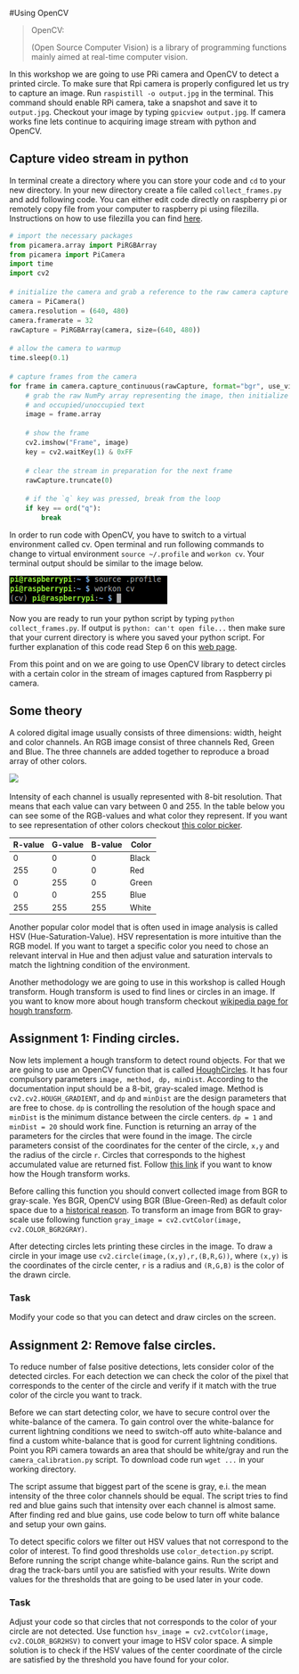 #Using OpenCV

> OpenCV:
>
>(Open Source Computer Vision) is a library of programming functions mainly aimed at real-time computer vision.

In this workshop we are going to use PRi camera and OpenCV to detect a printed circle. To make sure that Rpi camera is properly configured let us try to capture an image. Run `raspistill -o output.jpg` in the terminal. This command should enable RPi camera, take a snapshot and save it to `output.jpg`. Checkout your image by typing `gpicview output.jpg`. If camera works fine lets continue to acquiring image stream with python and OpenCV.


## Capture video stream in python
In terminal create a directory where you can store your code and `cd` to your new directory. In your new directory create a file called `collect_frames.py` and add following code. You can either edit code directly on raspberry pi or remotely copy file from your computer to raspberry pi using filezilla. Instructions on how to use filezilla you can find [here](ssh_and_vnc.html).


```python
# import the necessary packages
from picamera.array import PiRGBArray
from picamera import PiCamera
import time
import cv2

# initialize the camera and grab a reference to the raw camera capture
camera = PiCamera()
camera.resolution = (640, 480)
camera.framerate = 32
rawCapture = PiRGBArray(camera, size=(640, 480))

# allow the camera to warmup
time.sleep(0.1)

# capture frames from the camera
for frame in camera.capture_continuous(rawCapture, format="bgr", use_video_port=True):
	# grab the raw NumPy array representing the image, then initialize the timestamp
	# and occupied/unoccupied text
	image = frame.array

	# show the frame
	cv2.imshow("Frame", image)
	key = cv2.waitKey(1) & 0xFF

	# clear the stream in preparation for the next frame
	rawCapture.truncate(0)

	# if the `q` key was pressed, break from the loop
	if key == ord("q"):
		break
```

In order to run code with OpenCV, you have to switch to a virtual environment called cv. Open terminal and run following commands to change to virtual environment `source ~/.profile` and `workon cv`. Your terminal output should be similar to the image below.

![workon cv](figures/workon_cv.png)

Now you are ready to run your python script by typing `python collect_frames.py`. If output is `python: can't open file...` then make sure that your current directory is where you saved your python script. For further explanation of this code read Step 6 on this [web page](http://www.pyimagesearch.com/2015/03/30/accessing-the-raspberry-pi-camera-with-opencv-and-python/#crayon-57f512c8e35c5004277174).

From this point and on we are going to use OpenCV library to detect circles with a certain color in the stream of images captured from Raspberry pi camera.

## Some theory

A colored digital image usually consists of three dimensions: width, height and color channels. An RGB image consist of three channels Red, Green and Blue. The three channels are added together to reproduce a broad array of other colors.

![](https://upload.wikimedia.org/wikipedia/commons/a/af/RGB_color_solid_cube.png)

Intensity of each channel is usually represented with 8-bit resolution. That means that each value can vary between 0 and 255. In the table below you can see some of the RGB-values and what color they represent. If you want to see representation of other colors checkout [this color picker](http://www.rapidtables.com/web/color/RGB_Color.htm).

|R-value|G-value|B-value|Color|
|--|--|--|--|
|0|0|0|Black|
|255|0|0|Red|
|0|255|0|Green|
|0|0|255|Blue|
|255|255|255|White|

Another popular color model that is often used in image analysis is called HSV (Hue-Saturation-Value). HSV representation is more intuitive than the RGB model. If you want to target a specific color you need to chose an relevant interval in Hue and then adjust value and saturation intervals to match the lightning condition of the environment.

Another methodology we are going to use in this workshop is called Hough transform. Hough transform is used to find lines or circles in an image. If you want to know more about hough transform checkout [wikipedia page for hough transform](https://en.wikipedia.org/wiki/Hough_transform).

## Assignment 1: Finding circles.
Now lets implement a hough transform to detect round objects. For that we are going to use an OpenCV function that is called [HoughCircles](http://docs.opencv.org/2.4/modules/imgproc/doc/feature_detection.html?highlight=houghcircles#houghcircles). It has four compulsory parameters `image, method, dp, minDist`. According to the documentation input should be a 8-bit, gray-scaled image. Method is `cv2.cv2.HOUGH_GRADIENT`, and `dp` and `minDist` are the design parameters that are free to chose. `dp` is controlling the resolution of the hough space and `minDist` is the minimum distance between the circle centers. `dp = 1` and `minDist = 20` should work fine. Function is returning an array of the parameters for the circles that were found in the image. The circle parameters consist of the coordinates for the center of the circle, `x,y` and the radius of the circle `r`. Circles that corresponds to the highest accumulated value are returned fist. Follow [this link](http://homepages.inf.ed.ac.uk/rbf/HIPR2/hough.htm) if you want to know how the Hough transform works.

Before calling this function you should convert collected image from BGR to gray-scale. Yes BGR, OpenCV using BGR (Blue-Green-Red) as default color space due to a [historical reason](https://www.learnopencv.com/why-does-opencv-use-bgr-color-format/). To transform an image from BGR to gray-scale use following function `gray_image = cv2.cvtColor(image, cv2.COLOR_BGR2GRAY)`.

After detecting circles lets printing these circles in the image. To draw a circle in your image use `cv2.circle(image,(x,y),r,(B,R,G))`, where `(x,y)` is the coordinates of the circle center, `r` is a radius and `(R,G,B)` is the color of the drawn circle.

### Task
Modify your code so that you can detect and draw circles on the screen.

## Assignment 2: Remove false circles.

To reduce number of false positive detections, lets consider color of the detected circles. For each detection we can check the color of the pixel that corresponds to the center of the circle and verify if it match with the true color of the circle you want to track.

Before we can start detecting color, we have to secure control over the white-balance of the camera. To gain control over the white-balance for current lightning conditions we need to switch-off auto white-balance and find a custom white-balance that is good for current lightning conditions. Point you RPi camera towards an area that should be white/gray and run the `camera_calibration.py` script.
To download code run `wget ...` in your working directory.
<!-- TODO: add repository -->

The script assume that biggest part of the scene is gray, e.i. the mean intensity of the three color channels should be equal. The script tries to find red and blue gains such that intensity over each channel is almost same. After finding red and blue gains, use code below to turn off white balance and setup your own gains.

 <!-- TODO: add code here turn off white-balance and setup own gains -->

To detect specific colors we filter out HSV values that not correspond to the color of interest. To find good thresholds use `color_detection.py` script. Before running the script change white-balance gains. Run the script and drag the track-bars until you are satisfied with your results. Write down values for the thresholds that are going to be used later in your code.

### Task
Adjust your code so that circles that not corresponds to the color of your circle are not detected. Use function `hsv_image = cv2.cvtColor(image, cv2.COLOR_BGR2HSV)` to convert your image to HSV color space. A simple solution is to check if the HSV values of the center coordinate of the circle are satisfied by the threshold you have found for your color.
